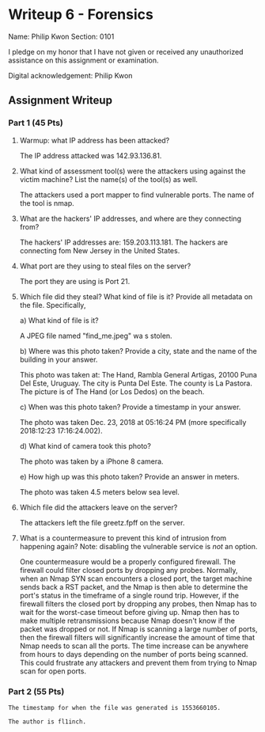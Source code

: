 # Writeup 6 - Forensics

Name: Philip Kwon
Section: 0101

I pledge on my honor that I have not given or received any unauthorized assistance on this assignment or examination.

Digital acknowledgement: Philip Kwon

## Assignment Writeup

### Part 1 (45 Pts)

1. Warmup: what IP address has been attacked?

	The IP address attacked was 142.93.136.81.

2. What kind of assessment tool(s) were the attackers using against the victim machine? List the name(s) of the tool(s) as well.

	The attackers used a port mapper to find vulnerable ports. The name of the tool is nmap.

3. What are the hackers' IP addresses, and where are they connecting from?

	The hackers' IP addresses are: 159.203.113.181. The hackers are connecting fom New Jersey in the United States.

4. What port are they using to steal files on the server?

	The port they are using is Port 21.

5. Which file did they steal? What kind of file is it? Provide all metadata on the file. Specifically,

    a) What kind of file is it?

	A JPEG file named "find_me.jpeg" wa s stolen.

    b) Where was this photo taken? Provide a city, state and the name of the building in your answer.

	This photo was taken at: The Hand, Rambla General Artigas, 20100 Puna Del Este, Uruguay. The city is Punta Del Este. The county is La Pastora. The picture is of The Hand (or Los Dedos) on the beach.

    c) When was this photo taken? Provide a timestamp in your answer.

	The photo was taken Dec. 23, 2018 at 05:16:24 PM (more specifically 2018:12:23 17:16:24.002).

    d) What kind of camera took this photo?

	The photo was taken by a iPhone 8 camera.

    e) How high up was this photo taken? Provide an answer in meters.

	The photo was taken 4.5 meters below sea level.

6. Which file did the attackers leave on the server?

	The attackers left the file greetz.fpff on the server.

7. What is a countermeasure to prevent this kind of intrusion from happening again? Note: disabling the vulnerable service is *not* an option.

	One countermeasure would be a properly configured firewall. The firewall could filter closed ports by dropping any probes. Normally, when an Nmap SYN scan encounters a closed port, the target machine sends back a RST packet, and the Nmap is then able to determine the port's status in the timeframe of a single round trip. However, if the firewall filters the closed port by dropping any probes, then Nmap has to wait for the worst-case timeout before giving up. Nmap then has to make multiple retransmissions because Nmap doesn't know if the packet was dropped or not. If Nmap is scanning a large number of ports, then the firewall filters will significantly increase the amount of time that Nmap needs to scan all the ports. The time increase can be anywhere from hours to days depending on the number of ports being scanned. This could frustrate any attackers and prevent them from trying to Nmap scan for open ports.

### Part 2 (55 Pts)

	The timestamp for when the file was generated is 1553660105.

	The author is fl1inch.

	
